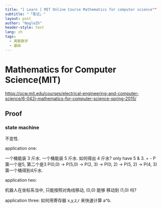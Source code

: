 ```yaml
---
title: "[ Learn ] MIT Online Course Mathematics for computer science""
subtitle: "「笔记」"
layout: post
author: "NagleZh"
header-style: text
lang: zh
tags:
  - 离散数学
  - 基础
---
```


# Mathematics for Computer Science(MIT)
https://ocw.mit.edu/courses/electrical-engineering-and-computer-science/6-042j-mathematics-for-computer-science-spring-2015/


## Proof

### state machine

不变性.

application one:

一个桶能装 3 斤水. 一个桶能装 5 斤水. 如何得出 4 斤水?
only have 5 & 3. + -
P 第一个是5, 第二个是3
P(0,0) -> P(5,0) -> P(2, 3) -> P(0, 2) -> P(5, 2) -> P(4, 3)
第一个桶得到4斤水.

application two:

机器人在坐标系当中, 只能按照对角线移动, (0,0) 能够 移动到 (1,0) 吗? 


application three:
如何用寄存器 x,y,z,r 来快速计算 a^b.
